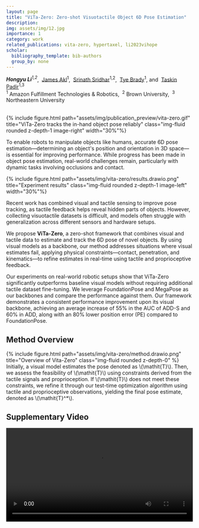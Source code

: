 ```yaml
---
layout: page
title: "ViTa-Zero: Zero-shot Visuotactile Object 6D Pose Estimation"
description: 
img: assets/img/12.jpg
importance: 1
category: work
related_publications: vita-zero, hypertaxel, li2023vihope
scholar:
  bibliography_template: bib-authors
  group_by: none
---
```


<div class="author">
    <em><b>Hongyu Li</b><sup>1,2</sup></em>,&nbsp;
    <a href="https://jamesakl.com/" rel="external nofollow noopener" target="_blank">James Akl</a><sup>1</sup>,&nbsp;
    <a href="https://cs.brown.edu/people/ssrinath/" rel="external nofollow noopener" target="_blank">Srinath Sridhar</a><sup>1,2</sup>,&nbsp;
    <a href="http://tyebrady.com/" rel="external nofollow noopener" target="_blank">Tye Brady</a><sup>1</sup>,&nbsp;and&nbsp;
    <a href="https://coe.northeastern.edu/people/padir-taskin/" rel="external nofollow noopener" target="_blank">Taskin Padir</a><sup>1,3</sup>
</div>
<div class="author">
    <sup>1</sup> Amazon Fulfillment Technologies & Robotics,&nbsp;
    <sup>2</sup> Brown University,&nbsp;
    <sup>3</sup> Northeastern University
</div>

<br>
<style>
    .image-right {
        float: right;
        margin-left: 15px;
    }
    .image-left {
        float: left;
        margin-right: 15px;
    }
</style>

{% include figure.html path="assets/img/publication_preview/vita-zero.gif" title="ViTa-Zero tracks the in-hand object pose reliably" class="img-fluid rounded z-depth-1 image-right" width="30%"%}

To enable robots to manipulate objects like humans, accurate 6D pose estimation—determining an object's position and orientation in 3D space—is essential for improving performance. While progress has been made in object pose estimation, real-world challenges remain, particularly with dynamic tasks involving occlusions and contact.

{% include figure.html path="assets/img/vita-zero/results.drawio.png" title="Experiment results" class="img-fluid rounded z-depth-1 image-left" width="30%"%}

Recent work has combined visual and tactile sensing to improve pose tracking, as tactile feedback helps reveal hidden parts of objects. However, collecting visuotactile datasets is difficult, and models often struggle with generalization across different sensors and hardware setups.


We propose <b>ViTa-Zero</b>, a zero-shot framework that combines visual and tactile data to estimate and track the 6D pose of novel objects. By using visual models as a backbone, our method addresses situations where visual estimates fail, applying physical constraints—contact, penetration, and kinematics—to refine estimates in real-time using tactile and proprioceptive feedback.

Our experiments on real-world robotic setups show that ViTa-Zero significantly outperforms baseline visual models without requiring additional tactile dataset fine-tuning.
We leverage FoundationPose and MegaPose as our backbones and compare the performance against them.
Our framework demonstrates a consistent performance improvement upon its visual backbone, achieving an average increase of 55% in the AUC of ADD-S and 60% in ADD, along with an 80% lower position error (PE) compared to FoundationPose.


<h2> Method Overview </h2>

<div class="row">
    {% include figure.html path="assets/img/vita-zero/method.drawio.png" title="Overview of Vita-Zero" class="img-fluid rounded z-depth-0" %}
</div>
<div class="caption">
Initially, a visual model estimates the pose denoted as \(\mathit{T}\).
Then, we assess the feasibility of \(\mathit{T}\) using constraints derived from the tactile signals and proprioception.
If \(\mathit{T}\) does not meet these constraints, we refine it through our test-time optimization algorithm using tactile and proprioceptive observations, yielding the final pose estimate, denoted as \(\mathit{T}^*\).
</div>

<h2> Supplementary Video </h2>

<video width="100%" controls loop autoplay="autoplay">
    <source src="/assets/video/ICRA25_1594_VI_i.mp4" type="video/mp4">
      Your browser does not support the video tag.
</video>
